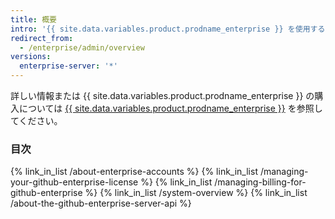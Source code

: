 ```yaml
---
title: 概要
intro: '{{ site.data.variables.product.prodname_enterprise }} を使用すると、アカウントとアクセス、ライセンス、支払いを管理できます。'
redirect_from:
  - /enterprise/admin/overview
versions:
  enterprise-server: '*'
---
```


詳しい情報または {{ site.data.variables.product.prodname_enterprise }} の購入については [{{ site.data.variables.product.prodname_enterprise }}](https://github.com/enterprise) を参照してください。

### 目次

{% link_in_list /about-enterprise-accounts %}
{% link_in_list /managing-your-github-enterprise-license %}
{% link_in_list /managing-billing-for-github-enterprise %}
{% link_in_list /system-overview %}
{% link_in_list /about-the-github-enterprise-server-api %}
